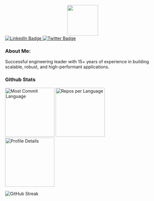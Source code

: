 <div id="header" align="center">
  <img src="https://media.giphy.com/media/M9gbBd9nbDrOTu1Mqx/giphy.gif" width="100"/>
</div>
<div id="badges">
  <a href="https://www.linkedin.com/in/alaminopu/">
    <img src="https://img.shields.io/badge/LinkedIn-blue?style=for-the-badge&logo=linkedin&logoColor=white" alt="LinkedIn Badge"/>
  </a>
  <a href="https://twitter.com/alaminopu">
    <img src="https://img.shields.io/badge/Twitter-blue?style=for-the-badge&logo=twitter&logoColor=white" alt="Twitter Badge"/>
  </a>
</div>
<div id="badges">
    <img src="https://komarev.com/ghpvc/?username=alaminopu&style=flat-square&color=blue" alt=""/>
</div>

### About Me:

Successful engineering leader with 15+ years of experience in building scalable, robust, and high-performant applications.

### Github Stats

<div>
  <img src="http://github-profile-summary-cards.vercel.app/api/cards/most-commit-language?username=alaminopu&theme=dark" alt="Most Commit Language" height="160" />
  <img src="http://github-profile-summary-cards.vercel.app/api/cards/repos-per-language?username=alaminopu&theme=dark" alt="Repos per Language" height="160" />
  <br/>
  <img src="http://github-profile-summary-cards.vercel.app/api/cards/profile-details?username=alaminopu&theme=dark" alt="Profile Details" height="160" />
</div>

![GitHub Streak](https://streak-stats.demolab.com?user=alaminopu&theme=dark)



